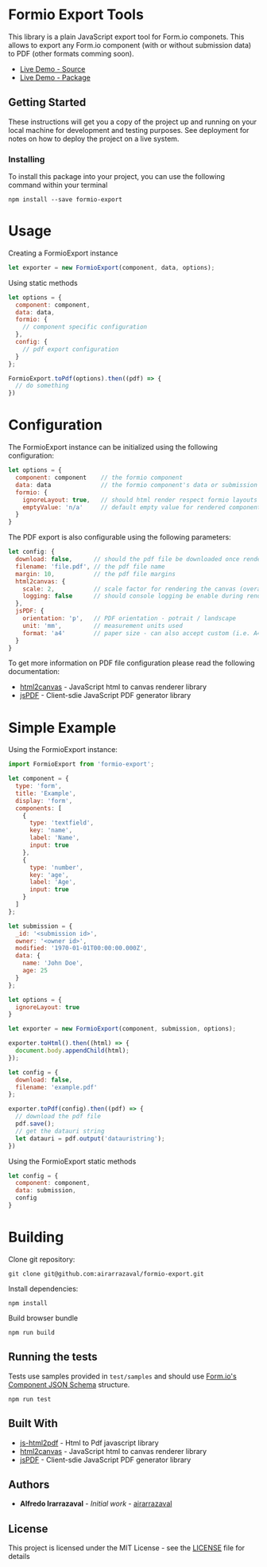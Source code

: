# Formio Export Tools

This library is a plain JavaScript export tool for Form.io componets.  This allows to export any Form.io component (with or without submission data) to PDF (other formats comming soon).

* [Live Demo - Source](https://stackblitz.com/edit/formio-export)
* [Live Demo - Package](https://stackblitz.com/edit/formio-export-npm)

## Getting Started

These instructions will get you a copy of the project up and running on your local machine for development and testing purposes. See deployment for notes on how to deploy the project on a live system.

### Installing

To install this package into your project, you can use the following command within your terminal

```
npm install --save formio-export
```

# Usage

Creating a FormioExport instance

```javascript
let exporter = new FormioExport(component, data, options);
```

Using static methods
```javascript
let options = {
  component: component,
  data: data,
  formio: {
    // component specific configuration
  },
  config: {
    // pdf export configuration
  }
};

FormioExport.toPdf(options).then((pdf) => {
  // do something
})
```
# Configuration

The FormioExport instance can be initialized using the following configuration:

```javascript
let options = {
  component: component    // the formio component
  data: data              // the formio component's data or submission
  formio: {
    ignoreLayout: true,   // should html render respect formio layouts (columns, lables positions, etc)
    emptyValue: 'n/a'     // default empty value for rendered components
  }
}
```

The PDF export is also configurable using the following parameters:

```javascript
let config: {
  download: false,      // should the pdf file be downloaded once rendered
  filename: 'file.pdf', // the pdf file name
  margin: 10,           // the pdf file margins
  html2canvas: {
    scale: 2,           // scale factor for rendering the canvas (overall resolution of the canvas image)
    logging: false      // should console logging be enable during rendering
  },
  jsPDF: {
    orientation: 'p',   // PDF orientation - potrait / landscape
    unit: 'mm',         // measurement units used
    format: 'a4'        // paper size - can also accept custom (i.e. A4 - [210, 297])
  }
}
```

To get more information on PDF file configuration please read the following documentation:

* [html2canvas](http://html2canvas.hertzen.com/configuration) - JavaScript html to canvas renderer library
* [jsPDF](https://rawgit.com/MrRio/jsPDF/master/docs/jsPDF.html) - Client-sdie JavaScript PDF generator library

# Simple Example

Using the FormioExport instance:

```javascript
import FormioExport from 'formio-export';

let component = {
  type: 'form',
  title: 'Example',
  display: 'form',
  components: [
    {
      type: 'textfield',
      key: 'name',
      label: 'Name',
      input: true
    },
    {
      type: 'number',
      key: 'age',
      label: 'Age',
      input: true
    }
  ]
};

let submission = {
  _id: '<submission id>',
  owner: '<owner id>',
  modified: '1970-01-01T00:00:00.000Z',
  data: {
    name: 'John Doe',
    age: 25
  }
};

let options = {
  ignoreLayout: true
}

let exporter = new FormioExport(component, submission, options);

exporter.toHtml().then((html) => {
  document.body.appendChild(html);
});

let config = {
  download: false,
  filename: 'example.pdf'
};

exporter.toPdf(config).then((pdf) => {
  // download the pdf file
  pdf.save();
  // get the datauri string
  let datauri = pdf.output('datauristring');
})
```

Using the FormioExport static methods

```javascript
let config = {
  component: component,
  data: submission,
  config
}
```

# Building

Clone git repository:

```
git clone git@github.com:airarrazaval/formio-export.git
```

Install dependencies:

```
npm install
```

Build browser bundle

```
npm run build
```

## Running the tests

Tests use samples provided in `test/samples` and should use [Form.io's Component JSON Schema](https://github.com/formio/formio.js/wiki/Components-JSON-Schema) structure.

```
npm run test
```

## Built With

* [js-html2pdf](https://github.com/airarrazaval/html2pdf) - Html to Pdf javascript library
* [html2canvas](http://html2canvas.hertzen.com) - JavaScript html to canvas renderer library
* [jsPDF](https://github.com/MrRio/jsPDF) - Client-sdie JavaScript PDF generator library

## Authors

* **Alfredo Irarrazaval** - *Initial work* - [airarrazaval](https://github.com/airarrazaval)

## License

This project is licensed under the MIT License - see the [LICENSE](LICENSE) file for details
